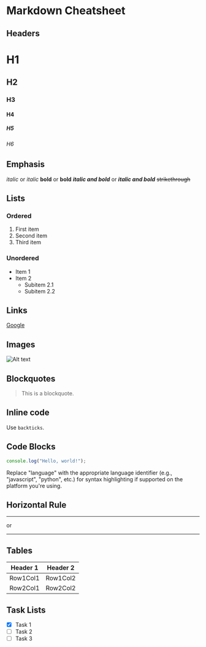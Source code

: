 # Markdown Cheatsheet

## Headers

# H1

## H2

### H3

#### H4

##### H5

###### H6

## Emphasis

_italic_ or _italic_
**bold** or **bold**
**_italic and bold_** or _**italic and bold**_
~~strikethrough~~

## Lists

### Ordered

1. First item
2. Second item
3. Third item

### Unordered

- Item 1
- Item 2
  - Subitem 2.1
  - Subitem 2.2

## Links

[Google](http://www.google.com)

## Images

![Alt text](url)

## Blockquotes

> This is a blockquote.

## Inline code

Use `backticks`.

## Code Blocks

```javascript
console.log("Hello, world!");
```

Replace "language" with the appropriate language identifier (e.g., "javascript", "python", etc.) for syntax highlighting if supported on the platform you're using.

## Horizontal Rule

---

or

---

## Tables

| Header 1 | Header 2 |
| -------- | -------- |
| Row1Col1 | Row1Col2 |
| Row2Col1 | Row2Col2 |

## Task Lists

- [x] Task 1
- [ ] Task 2
- [ ] Task 3
